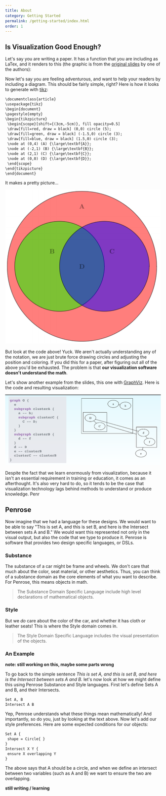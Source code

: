 ```yaml
---
title: About
category: Getting Started
permalink: /getting-started/index.html
order: 1
---
```


## Is Visualization Good Enough?

Let's say you are writing a paper. It has a function that you are including as LaTex,
and it renders to this (the graphic is from the 
<a href="http://penrose.ink/Penrose_DSLDI_slides.pdf" target="_blank">original slides</a> 
by one of the authors):


Now let's say you are feeling adventurous, and want to help your readers by including
a diagram. This should be fairly simple, right? Here is how it looks to generate
with <a href="http://www.texample.net/tikz/" target="_blank">tikz</a>:

```
\documentclass{article}
\usepackage{tikz}
\begin{document}
\pagestyle{empty}
\begin{tikzpicture}
 \begin{scope}[shift={(3cm,-5cm)}, fill opacity=0.5]
 \draw[fill=red, draw = black] (0,0) circle (5);
 \draw[fill=green, draw = black] (-1.5,0) circle (3);
 \draw[fill=blue, draw = black] (1.5,0) circle (3);
 \node at (0,4) (A) {\large\textbf{A}};
 \node at (-2,1) (B) {\large\textbf{B}};
 \node at (2,1) (C) {\large\textbf{C}};
 \node at (0,0) (D) {\large\textbf{D}};
 \end{scope}
\end{tikzpicture}
\end{document}
```

It makes a pretty picture...

![img/about-tikz.png](img/about-tikz.png)

But look at the code above! Yuck. We aren't actually understanding any of the notation,
we are just brute force drawing circles and adjusting the position and coloring.
If you did this for a paper, after figuring out all of the above you'd be
exhausted. The problem is that <b>our visualization software doesn't understand the math</b>.

Let's show another example from the slides, this one with <a href="http://www.graphviz.org/" target="_blank">GraphViz</a>.
Here is the code and resulting visualization:

![img/about-graphviz.png](img/about-graphviz.png)

Despite the fact that we learn enormously from visualization, because it isn't an
essential requirement in training or education, it comes as an afterthought. It's
also very hard to do, so it tends to be the case that visualization technology
lags behind methods to understand or produce knowledge. Penr

## Penrose

Now imagine that we had a language for these designs. We would want to be able to
say "This is set A, and this is set B, and here is the Intersect between sets A and B."
We would want this represented not only in the visual output, but also the 
code that we type to produce it. Penrose is software that provides two design specific
languages, or DSLs.

### Substance

The substance of a car might be frame and wheels. We don't care that much about
the color, seat material, or other aesthetics. Thus, you can think of a substance
domain as the core elements of what you want to describe. For Penrose, this
means objects in math.

> The Substance Domain Specific Language include high level declarations of mathematical objects.

### Style

But we *do* care about the color of the car, and whether it has cloth or leather seats! This is
where the Style domain comes in.

> The Style Domain Specific Language includes the visual presentation of the objects.


### An Example

**note: still working on this, maybe some parts wrong**

To go back to the simple sentence _This is set A, and this is set B, and here is the Intersect between sets A and B._
let's now look at how we might define this using Penrose Substance and Style languages. First let's
define Sets A and B, and their Intersects.

```
Set A, B
Intersect A B

```

Yep, Penrose understands what these things mean mathematically! And importantly,
so do you, just by looking at the text above. Now let's add our style preferences.
Here are some expected conditions for our objects:

```
Set A {
 shape = Circle{ }
}
Intersect X Y {
 ensure X overlapping Y
}
```

The above says that A should be a circle, and when we define an intersect between
two variables (such as A and B) we want to ensure the two are overlapping.

**still writing / learning**
